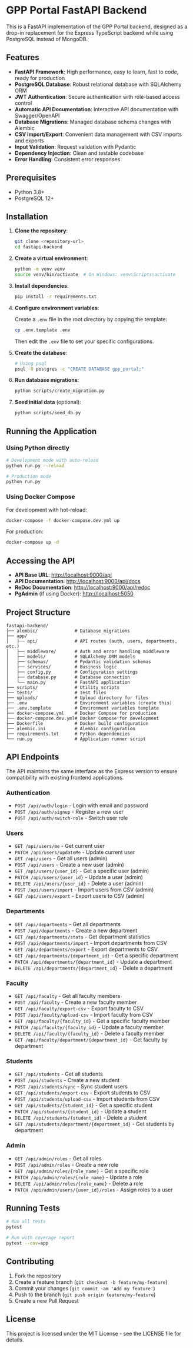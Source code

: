 # GPP Portal FastAPI Backend

This is a FastAPI implementation of the GPP Portal backend, designed as a drop-in replacement for the Express TypeScript backend while using PostgreSQL instead of MongoDB.

## Features

- **FastAPI Framework**: High performance, easy to learn, fast to code, ready for production
- **PostgreSQL Database**: Robust relational database with SQLAlchemy ORM
- **JWT Authentication**: Secure authentication with role-based access control
- **Automatic API Documentation**: Interactive API documentation with Swagger/OpenAPI
- **Database Migrations**: Managed database schema changes with Alembic
- **CSV Import/Export**: Convenient data management with CSV imports and exports
- **Input Validation**: Request validation with Pydantic
- **Dependency Injection**: Clean and testable codebase
- **Error Handling**: Consistent error responses

## Prerequisites

- Python 3.8+
- PostgreSQL 12+

## Installation

1. **Clone the repository**:

   ```bash
   git clone <repository-url>
   cd fastapi-backend
   ```

2. **Create a virtual environment**:

   ```bash
   python -m venv venv
   source venv/bin/activate  # On Windows: venv\Scripts\activate
   ```

3. **Install dependencies**:

   ```bash
   pip install -r requirements.txt
   ```

4. **Configure environment variables**:

   Create a `.env` file in the root directory by copying the template:

   ```bash
   cp .env.template .env
   ```

   Then edit the `.env` file to set your specific configurations.

5. **Create the database**:

   ```bash
   # Using psql
   psql -U postgres -c "CREATE DATABASE gpp_portal;"
   ```

6. **Run database migrations**:

   ```bash
   python scripts/create_migration.py
   ```

7. **Seed initial data** (optional):

   ```bash
   python scripts/seed_db.py
   ```

## Running the Application

### Using Python directly

```bash
# Development mode with auto-reload
python run.py --reload

# Production mode
python run.py
```

### Using Docker Compose

For development with hot-reload:

```bash
docker-compose -f docker-compose.dev.yml up
```

For production:

```bash
docker-compose up -d
```

## Accessing the API

- **API Base URL**: <http://localhost:9000/api>
- **API Documentation**: <http://localhost:9000/api/docs>
- **ReDoc Documentation**: <http://localhost:9000/api/redoc>
- **PgAdmin** (if using Docker): <http://localhost:5050>

## Project Structure

```
fastapi-backend/
├── alembic/              # Database migrations
├── app/
│   ├── api/              # API routes (auth, users, departments, etc.)
│   ├── middleware/       # Auth and error handling middleware
│   ├── models/           # SQLAlchemy ORM models
│   ├── schemas/          # Pydantic validation schemas
│   ├── services/         # Business logic
│   ├── config.py         # Configuration settings
│   ├── database.py       # Database connection
│   └── main.py           # FastAPI application
├── scripts/              # Utility scripts
├── tests/                # Test files
├── uploads/              # Upload directory for files
├── .env                  # Environment variables (create this)
├── .env.template         # Environment variables template
├── docker-compose.yml    # Docker Compose for production
├── docker-compose.dev.yml# Docker Compose for development
├── Dockerfile            # Docker build configuration
├── alembic.ini           # Alembic configuration
├── requirements.txt      # Python dependencies
└── run.py                # Application runner script
```

## API Endpoints

The API maintains the same interface as the Express version to ensure compatibility with existing frontend applications.

### Authentication

- `POST /api/auth/login` - Login with email and password
- `POST /api/auth/signup` - Register a new user
- `POST /api/auth/switch-role` - Switch user role

### Users

- `GET /api/users/me` - Get current user
- `PATCH /api/users/updateMe` - Update current user
- `GET /api/users` - Get all users (admin)
- `POST /api/users` - Create a new user (admin)
- `GET /api/users/{user_id}` - Get a specific user (admin)
- `PATCH /api/users/{user_id}` - Update a user (admin)
- `DELETE /api/users/{user_id}` - Delete a user (admin)
- `POST /api/users/import` - Import users from CSV (admin)
- `GET /api/users/export` - Export users to CSV (admin)

### Departments

- `GET /api/departments` - Get all departments
- `POST /api/departments` - Create a new department
- `GET /api/departments/stats` - Get department statistics
- `POST /api/departments/import` - Import departments from CSV
- `GET /api/departments/export` - Export departments to CSV
- `GET /api/departments/{department_id}` - Get a specific department
- `PATCH /api/departments/{department_id}` - Update a department
- `DELETE /api/departments/{department_id}` - Delete a department

### Faculty

- `GET /api/faculty` - Get all faculty members
- `POST /api/faculty` - Create a new faculty member
- `GET /api/faculty/export-csv` - Export faculty to CSV
- `POST /api/faculty/upload-csv` - Import faculty from CSV
- `GET /api/faculty/{faculty_id}` - Get a specific faculty member
- `PATCH /api/faculty/{faculty_id}` - Update a faculty member
- `DELETE /api/faculty/{faculty_id}` - Delete a faculty member
- `GET /api/faculty/department/{department_id}` - Get faculty by department

### Students

- `GET /api/students` - Get all students
- `POST /api/students` - Create a new student
- `POST /api/students/sync` - Sync student users
- `GET /api/students/export-csv` - Export students to CSV
- `POST /api/students/upload-csv` - Import students from CSV
- `GET /api/students/{student_id}` - Get a specific student
- `PATCH /api/students/{student_id}` - Update a student
- `DELETE /api/students/{student_id}` - Delete a student
- `GET /api/students/department/{department_id}` - Get students by department

### Admin

- `GET /api/admin/roles` - Get all roles
- `POST /api/admin/roles` - Create a new role
- `GET /api/admin/roles/{role_name}` - Get a specific role
- `PATCH /api/admin/roles/{role_name}` - Update a role
- `DELETE /api/admin/roles/{role_name}` - Delete a role
- `PATCH /api/admin/users/{user_id}/roles` - Assign roles to a user

## Running Tests

```bash
# Run all tests
pytest

# Run with coverage report
pytest --cov=app
```

## Contributing

1. Fork the repository
2. Create a feature branch (`git checkout -b feature/my-feature`)
3. Commit your changes (`git commit -am 'Add my feature'`)
4. Push to the branch (`git push origin feature/my-feature`)
5. Create a new Pull Request

## License

This project is licensed under the MIT License - see the LICENSE file for details.
